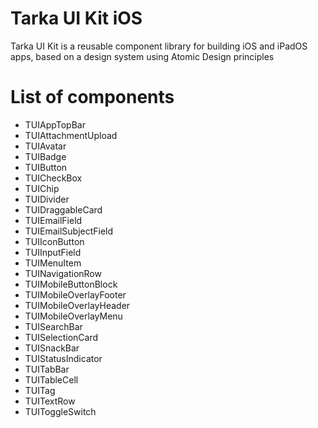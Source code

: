 # Tarka UI Kit iOS
Tarka UI Kit is a reusable component library for building iOS and iPadOS apps, based on a design system using Atomic Design principles

# List of components
- TUIAppTopBar
- TUIAttachmentUpload
- TUIAvatar
- TUIBadge
- TUIButton
- TUICheckBox
- TUIChip
- TUIDivider
- TUIDraggableCard
- TUIEmailField
- TUIEmailSubjectField
- TUIIconButton
- TUIInputField
- TUIMenuItem
- TUINavigationRow
- TUIMobileButtonBlock
- TUIMobileOverlayFooter
- TUIMobileOverlayHeader
- TUIMobileOverlayMenu
- TUISearchBar
- TUISelectionCard
- TUISnackBar
- TUIStatusIndicator
- TUITabBar
- TUITableCell
- TUITag
- TUITextRow
- TUIToggleSwitch
  
